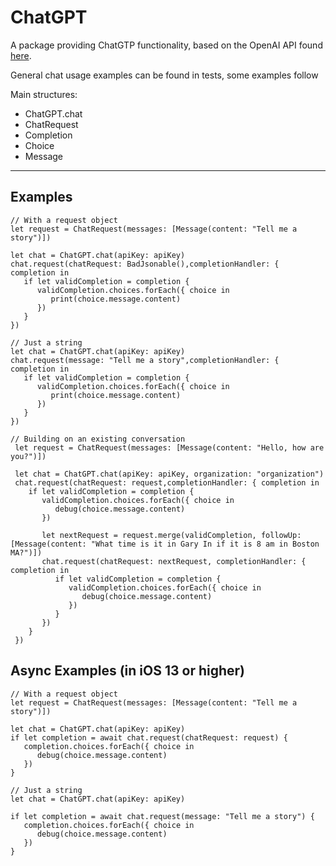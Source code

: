 # ChatGPT

A package providing ChatGTP functionality, based on the OpenAI API found [here](https://platform.openai.com/docs/api-reference/introduction).

General chat usage examples can be found in tests, some examples follow

Main structures:

- ChatGPT.chat
- ChatRequest
- Completion
- Choice
- Message

---

## Examples

```
// With a request object
let request = ChatRequest(messages: [Message(content: "Tell me a story")])

let chat = ChatGPT.chat(apiKey: apiKey)
chat.request(chatRequest: BadJsonable(),completionHandler: { completion in
   if let validCompletion = completion {
      validCompletion.choices.forEach({ choice in
         print(choice.message.content)
      })
   }
})

// Just a string
let chat = ChatGPT.chat(apiKey: apiKey)
chat.request(message: "Tell me a story",completionHandler: { completion in
   if let validCompletion = completion {
      validCompletion.choices.forEach({ choice in
         print(choice.message.content)
      })
   }
})

// Building on an existing conversation
 let request = ChatRequest(messages: [Message(content: "Hello, how are you?")])

 let chat = ChatGPT.chat(apiKey: apiKey, organization: "organization") 
 chat.request(chatRequest: request,completionHandler: { completion in
    if let validCompletion = completion {
       validCompletion.choices.forEach({ choice in
          debug(choice.message.content)
       })
       
       let nextRequest = request.merge(validCompletion, followUp: [Message(content: "What time is it in Gary In if it is 8 am in Boston MA?")])
       chat.request(chatRequest: nextRequest, completionHandler: { completion in
          if let validCompletion = completion {
             validCompletion.choices.forEach({ choice in
                debug(choice.message.content)
             })
          }
       })
    }
 })
 ```
 
## Async Examples (in iOS 13 or higher)

```
// With a request object
let request = ChatRequest(messages: [Message(content: "Tell me a story")])

let chat = ChatGPT.chat(apiKey: apiKey)
if let completion = await chat.request(chatRequest: request) {
   completion.choices.forEach({ choice in
      debug(choice.message.content)
   })
}

// Just a string
let chat = ChatGPT.chat(apiKey: apiKey)

if let completion = await chat.request(message: "Tell me a story") {
   completion.choices.forEach({ choice in
      debug(choice.message.content)
   })
}
```
